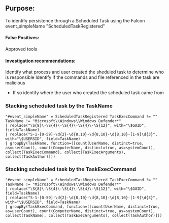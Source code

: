 ## Purpose:
To identify persistence through a Scheduled Task using the Falcon event_simpleName "ScheduledTaskRegistered"


#### False Positives:
Approved tools

#### Investigation recommendations:
Identify what process and user created the sheduled task to determine who is responsible
Identify if the commands and file referenced in the task are malicious
- If so identify where the user who created the scheduled task came from

### Stacking scheduled task by the TaskName
```
"#event_simpleName" = ScheduledTaskRegistered TaskExecCommand != "" TaskName != "Microsoft\\Windows\\Windows Defender*"
| replace("\S{8}\-\S{4}\-\S{4}\-\S{4}\-\S{12}", with="\$GUID", field=TaskName)
| replace("S-1-[0-59]-\d{2}-\d{8,10}-\d{8,10}-\d{8,10}-[1-9]\d{3}", with="\$USERSID", field=TaskName)
| groupBy(TaskName, function=([count(UserName, distinct=true, as=userCount), count(ComputerName, distinct=true, as=systemCount), collect(TaskExecCommand), collect(TaskExecArguments), collect(TaskAuthor)]))
```
### Stacking scheduled task by the TaskExecCommand
```
"#event_simpleName" = ScheduledTaskRegistered TaskExecCommand != "" TaskName != "Microsoft\\Windows\\Windows Defender*"
| replace("\S{8}\-\S{4}\-\S{4}\-\S{4}\-\S{12}", with="\$GUID", field=TaskName)
| replace("S-1-[0-59]-\d{2}-\d{8,10}-\d{8,10}-\d{8,10}-[1-9]\d{3}", with="\$USERSID", field=TaskName)
| groupBy(TaskExecCommand, function=([count(UserName, distinct=true, as=userCount), count(ComputerName, distinct=true, as=systemCount), collect(TaskName), collect(TaskExecArguments), collect(TaskAuthor)]))
```
